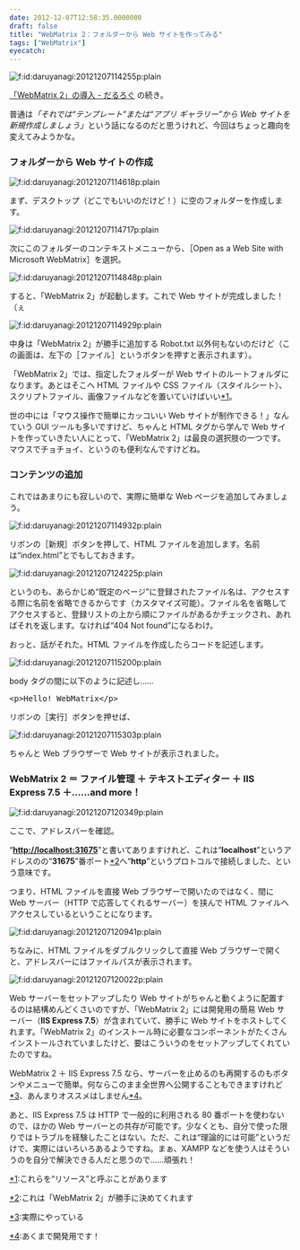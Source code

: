 ```yaml
---
date: 2012-12-07T12:58:35.0000000
draft: false
title: "WebMatrix 2：フォルダーから Web サイトを作ってみる"
tags: ["WebMatrix"]
eyecatch: 
---
```

<p><span itemscope itemtype="http://schema.org/Photograph"><img src="20121207114255.png" alt="f:id:daruyanagi:20121207114255p:plain" title="f:id:daruyanagi:20121207114255p:plain" class="hatena-fotolife" itemprop="image"></span></p><p><a href="https://blog.daruyanagi.jp/entry/2012/12/02/042811">&#x300C;WebMatrix 2&#x300D;&#x306E;&#x5C0E;&#x5165; - &#x3060;&#x308B;&#x308D;&#x3050;</a> の続き。</p><p>普通は<i>「それでは“テンプレート”または“アプリ ギャラリー”から Web サイトを新規作成しましょう」</i>という話になるのだと思うけれど、今回はちょっと趣向を変えてみようかな。</p>

<div class="section">
<h3>フォルダーから Web サイトの作成</h3>
<p><span itemscope itemtype="http://schema.org/Photograph"><img src="20121207114618.png" alt="f:id:daruyanagi:20121207114618p:plain" title="f:id:daruyanagi:20121207114618p:plain" class="hatena-fotolife" itemprop="image"></span></p><p>まず、デスクトップ（どこでもいいのだけど！）に空のフォルダーを作成します。</p><p><span itemscope itemtype="http://schema.org/Photograph"><img src="20121207114717.png" alt="f:id:daruyanagi:20121207114717p:plain" title="f:id:daruyanagi:20121207114717p:plain" class="hatena-fotolife" itemprop="image"></span></p><p>次にこのフォルダーのコンテキストメニューから、［Open as a Web Site with Microsoft WebMatrix］を選択。</p><p><span itemscope itemtype="http://schema.org/Photograph"><img src="20121207114848.png" alt="f:id:daruyanagi:20121207114848p:plain" title="f:id:daruyanagi:20121207114848p:plain" class="hatena-fotolife" itemprop="image"></span></p><p>すると、「WebMatrix 2」が起動します。これで Web サイトが完成しました！（ぇ</p><p><span itemscope itemtype="http://schema.org/Photograph"><img src="20121207114929.png" alt="f:id:daruyanagi:20121207114929p:plain" title="f:id:daruyanagi:20121207114929p:plain" class="hatena-fotolife" itemprop="image"></span></p><p>中身は「WebMatrix 2」が勝手に追加する Robot.txt 以外何もないのだけど（この画面は、左下の［ファイル］というボタンを押すと表示されます）。</p><p>「WebMatrix 2」では、指定したフォルダーが Web サイトのルートフォルダになります。あとはそこへ HTML ファイルや CSS ファイル（スタイルシート）、スクリプトファイル、画像ファイルなどを置いていけばいい<a href="#f-c415b855" name="fn-c415b855" title="これらを“リソース”と呼ぶことがあります">*1</a>。</p><p>世の中には「マウス操作で簡単にカッコいい Web サイトが制作できる！」なんていう GUI ツールも多いですけど、ちゃんと HTML タグから学んで Web サイトを作っていきたい人にとって、「WebMatrix 2」は最良の選択肢の一つです。マウスでチョチョイ、というのも便利なんですけどね。</p>

</div>
<div class="section">
<h3>コンテンツの追加</h3>
<p>これではあまりにも寂しいので、実際に簡単な Web ページを追加してみましょう。</p><p><span itemscope itemtype="http://schema.org/Photograph"><img src="20121207114932.png" alt="f:id:daruyanagi:20121207114932p:plain" title="f:id:daruyanagi:20121207114932p:plain" class="hatena-fotolife" itemprop="image"></span></p><p>リボンの［新規］ボタンを押して、HTML ファイルを追加します。名前は“index.html”とでもしておきます。</p><p><span itemscope itemtype="http://schema.org/Photograph"><img src="20121207124225.png" alt="f:id:daruyanagi:20121207124225p:plain" title="f:id:daruyanagi:20121207124225p:plain" class="hatena-fotolife" itemprop="image"></span></p><p>というのも、あらかじめ“既定のページ”に登録されたファイル名は、アクセスする際に名前を省略できるからです（カスタマイズ可能）。ファイル名を省略してアクセスすると、登録リストの上から順にファイルがあるかチェックされ、あればそれを返します。なければ“404 Not found”になるわけ。</p><p>おっと、話がそれた。HTML ファイルを作成したらコードを記述します。</p><p><span itemscope itemtype="http://schema.org/Photograph"><img src="20121207115200.png" alt="f:id:daruyanagi:20121207115200p:plain" title="f:id:daruyanagi:20121207115200p:plain" class="hatena-fotolife" itemprop="image"></span></p><p>body タグの間に以下のように記述し……</p>
<pre class="code lang-html" data-lang="html" data-unlink><span class="synIdentifier">&lt;</span><span class="synStatement">p</span><span class="synIdentifier">&gt;</span>Hello! WebMatrix<span class="synIdentifier">&lt;/</span><span class="synStatement">p</span><span class="synIdentifier">&gt;</span>
</pre><p>リボンの［実行］ボタンを押せば、</p><p><span itemscope itemtype="http://schema.org/Photograph"><img src="20121207115303.png" alt="f:id:daruyanagi:20121207115303p:plain" title="f:id:daruyanagi:20121207115303p:plain" class="hatena-fotolife" itemprop="image"></span></p><p>ちゃんと Web ブラウザーで Web サイトが表示されました。</p>

</div>
<div class="section">
<h3>WebMatrix 2 ＝ ファイル管理 ＋ テキストエディター ＋ IIS Express 7.5 ＋……and more！</h3>
<p><span itemscope itemtype="http://schema.org/Photograph"><img src="20121207120349.png" alt="f:id:daruyanagi:20121207120349p:plain" title="f:id:daruyanagi:20121207120349p:plain" class="hatena-fotolife" itemprop="image"></span></p><p>ここで、アドレスバーを確認。</p><p>“<b><a href="http://localhost:31675">http://localhost:31675</a></b>”と書いてありますけれど、これは“<b>localhost</b>”というアドレスのの“<b>31675</b>”番ポート<a href="#f-bc90316b" name="fn-bc90316b" title="これは「WebMatrix 2」が勝手に決めてくれます">*2</a>へ“<b>http</b>”というプロトコルで接続しました、という意味です。</p><p>つまり、HTML ファイルを直接 Web ブラウザーで開いたのではなく、間に Web サーバー（HTTP で応答してくれるサーバー）を挟んで HTML ファイルへアクセスしているということになります。</p><p><span itemscope itemtype="http://schema.org/Photograph"><img src="20121207120941.png" alt="f:id:daruyanagi:20121207120941p:plain" title="f:id:daruyanagi:20121207120941p:plain" class="hatena-fotolife" itemprop="image"></span></p><p>ちなみに、HTML ファイルをダブルクリックして直接 Web ブラウザーで開くと、アドレスバーにはファイルパスが表示されます。</p><p><span itemscope itemtype="http://schema.org/Photograph"><img src="20121207120022.png" alt="f:id:daruyanagi:20121207120022p:plain" title="f:id:daruyanagi:20121207120022p:plain" class="hatena-fotolife" itemprop="image"></span></p><p>Web サーバーをセットアップしたり Web サイトがちゃんと動くように配置するのは結構めんどくさいのですが、「WebMatrix 2」には開発用の簡易 Web サーバー（<b>IIS Express 7.5</b>）が含まれていて、勝手に Web サイトをホストしてくれます。「WebMatrix 2」のインストール時に必要なコンポーネントがたくさんインストールされていましたけど、要はこういうのをセットアップしてくれていたのですね。</p><p>WebMatrix 2 ＋ IIS Express 7.5 なら、サーバーを止めるのも再開するのもボタンやメニューで簡単。何ならこのまま全世界へ公開することもできますけれど<a href="#f-49b07238" name="fn-49b07238" title="実際にやっている">*3</a>、あんまりオススメはしません<a href="#f-93f1b09d" name="fn-93f1b09d" title="あくまで開発用です！">*4</a>。</p><p>あと、IIS Express 7.5 は HTTP で一般的に利用される 80 番ポートを使わないので、ほかの Web サーバーとの共存が可能です。少なくとも、自分で使った限りではトラブルを経験したことはない。ただ、これは“理論的には可能”というだけで、実際にはいろいろあるようですね。まぁ、XAMPP などを使う人はそういうのを自分で解決できる人だと思うので……頑張れ！</p>

</div><div class="footnote">
<p class="footnote"><a href="#fn-c415b855" name="f-c415b855" class="footnote-number">*1</a><span class="footnote-delimiter">:</span><span class="footnote-text">これらを“リソース”と呼ぶことがあります</span></p>
<p class="footnote"><a href="#fn-bc90316b" name="f-bc90316b" class="footnote-number">*2</a><span class="footnote-delimiter">:</span><span class="footnote-text">これは「WebMatrix 2」が勝手に決めてくれます</span></p>
<p class="footnote"><a href="#fn-49b07238" name="f-49b07238" class="footnote-number">*3</a><span class="footnote-delimiter">:</span><span class="footnote-text">実際にやっている</span></p>
<p class="footnote"><a href="#fn-93f1b09d" name="f-93f1b09d" class="footnote-number">*4</a><span class="footnote-delimiter">:</span><span class="footnote-text">あくまで開発用です！</span></p>
</div>